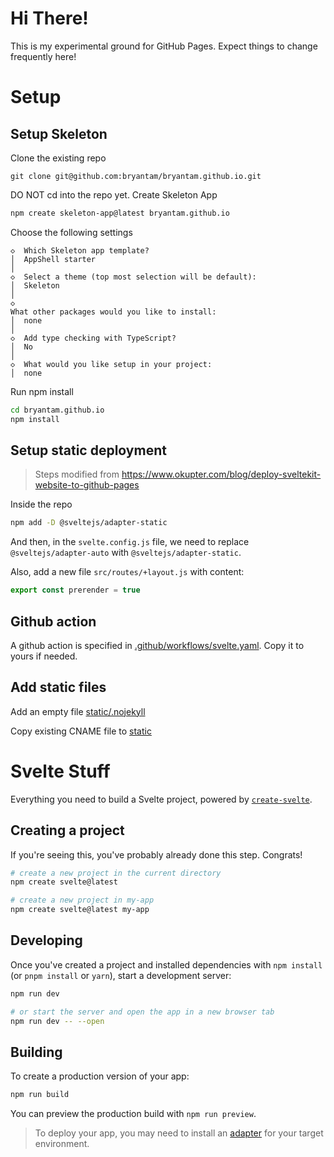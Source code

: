 # Hi There!

This is my experimental ground for GitHub Pages. Expect things to change frequently here!

# Setup

## Setup Skeleton

Clone the existing repo

```
git clone git@github.com:bryantam/bryantam.github.io.git
```

DO NOT cd into the repo yet. Create Skeleton App

```bash
npm create skeleton-app@latest bryantam.github.io
```

Choose the following settings

```text
◇  Which Skeleton app template?
│  AppShell starter
│
◇  Select a theme (top most selection will be default):
│  Skeleton
│
◇
What other packages would you like to install:
│  none
│
◇  Add type checking with TypeScript?
│  No
│
◇  What would you like setup in your project:
│  none
```

Run npm install

```bash
cd bryantam.github.io
npm install
```

## Setup static deployment

> Steps modified from https://www.okupter.com/blog/deploy-sveltekit-website-to-github-pages

Inside the repo

```bash
npm add -D @sveltejs/adapter-static
```

And then, in the `svelte.config.js` file, we need to replace `@sveltejs/adapter-auto` with 
`@sveltejs/adapter-static`.

Also, add a new file `src/routes/+layout.js` with content:

```js
export const prerender = true
```

## Github action

A github action is specified in [.github/workflows/svelte.yaml](.github/workflows/svelte.yaml). 
Copy it to yours if needed.

## Add static files

Add an empty file [static/.nojekyll](static/.nojekyll)

Copy existing CNAME file to [static](static)


# Svelte Stuff

Everything you need to build a Svelte project, powered by [`create-svelte`](https://github.com/sveltejs/kit/tree/main/packages/create-svelte).

## Creating a project

If you're seeing this, you've probably already done this step. Congrats!

```bash
# create a new project in the current directory
npm create svelte@latest

# create a new project in my-app
npm create svelte@latest my-app
```

## Developing

Once you've created a project and installed dependencies with `npm install` (or `pnpm install` or `yarn`), start a development server:

```bash
npm run dev

# or start the server and open the app in a new browser tab
npm run dev -- --open
```

## Building

To create a production version of your app:

```bash
npm run build
```

You can preview the production build with `npm run preview`.

> To deploy your app, you may need to install an [adapter](https://kit.svelte.dev/docs/adapters) for your target environment.
